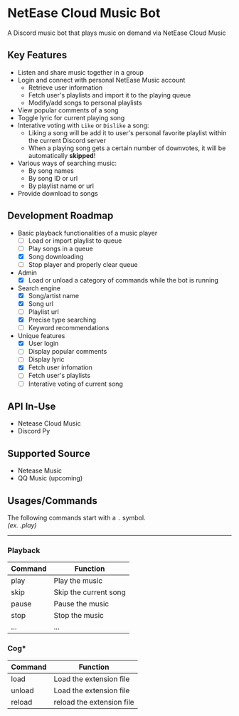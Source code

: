 # NetEase Cloud Music Bot
A Discord music bot that plays music on demand via NetEase Cloud Music

## Key Features
- Listen and share music together in a group
- Login and connect with personal NetEase Music account
    - Retrieve user information
    - Fetch user's playlists and import it to the playing queue
    - Modify/add songs to personal playlists
- View popular comments of a song
- Toggle lyric for current playing song
- Interative voting with `Like` or `Dislike` a song:
  - Liking a song will be add it to user's personal favorite playlist within the current Discord server
  - When a playing song gets a certain number of downvotes, it will be automatically __skipped__!
- Various ways of searching music:
    - By song names
    - By song ID or url
    - By playlist name or url
- Provide download to songs

## Development Roadmap
- Basic playback functionalities of a music player
    - [ ] Load or import playlist to queue
    - [ ] Play songs in a queue
    - [x] Song downloading
    - [ ] Stop player and properly clear queue
- Admin
    - [x] Load or unload a category of commands while the bot is running
- Search engine
  - [x] Song/artist name
  - [x] Song url
  - [ ] Playlist url
  - [x] Precise type searching
  - [ ] Keyword recommendations
- Unique features
    - [x] User login
    - [ ] Display popular comments
    - [ ] Display lyric
    - [x] Fetch user infomation
    - [ ] Fetch user's playlists
    - [ ] Interative voting of current song

## API In-Use
- Netease Cloud Music
- Discord Py

## Supported Source
- Netease Music
- QQ Music (upcoming)

## Usages/Commands
The following commands start with a `.` symbol.
<br>*(ex. .play)*
___

### Playback
|Command|Function|
|---|---|
|play|Play the music|
|skip|Skip the current song|
|pause|Pause the music|
|stop|Stop the music|
|...|...|

### Cog*
|Command|Function|
|---|---|
|load|Load the extension file|
|unload|Load the extension file|
|reload|reload the extension file|